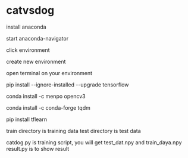 # catvsdog
install anaconda

start anaconda-navigator

click environment

create new environment

open terminal on your environment

pip install --ignore-installed --upgrade tensorflow

conda install -c menpo opencv3

conda install -c conda-forge tqdm

pip install tflearn

train directory is training data
test directory is test data

catdog.py is training script, you will get test_dat.npy and train_daya.npy
result.py is to show result
